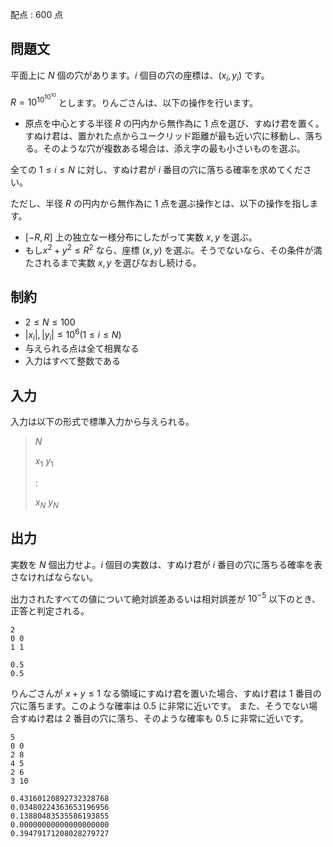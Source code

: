 配点 : $600$ 点

## 問題文

平面上に $N$ 個の穴があります。$i$ 個目の穴の座標は、$(x_i,y_i)$ です。

$R=10^{10^{10^{10}}}$ とします。りんごさんは、以下の操作を行います。

- 原点を中心とする半径 $R$ の円内から無作為に $1$ 点を選び、すぬけ君を置く。すぬけ君は、置かれた点からユークリッド距離が最も近い穴に移動し、落ちる。そのような穴が複数ある場合は、添え字の最も小さいものを選ぶ。

全ての $1\leq i\leq N$ に対し、すぬけ君が $i$ 番目の穴に落ちる確率を求めてください。

ただし、半径 $R$ の円内から無作為に $1$ 点を選ぶ操作とは、以下の操作を指します。

- $[-R,R]$ 上の独立な一様分布にしたがって実数 $x,y$ を選ぶ。
- もし$x^2+y^2\leq R^2$ なら、座標 $(x,y)$ を選ぶ。そうでないなら、その条件が満たされるまで実数 $x,y$ を選びなおし続ける。

## 制約

- $2 \leq N \leq 100$
- $|x_i|,|y_i| \leq 10^6(1\leq i\leq N)$
- 与えられる点は全て相異なる
- 入力はすべて整数である

## 入力

入力は以下の形式で標準入力から与えられる。

> $N$
> 
> $x_1$ $y_1$
> 
> $:$
> 
> $x_N$ $y_N$

## 出力

実数を $N$ 個出力せよ。$i$ 個目の実数は、すぬけ君が $i$ 番目の穴に落ちる確率を表さなければならない。

出力されたすべての値について絶対誤差あるいは相対誤差が $10^{-5}$ 以下のとき、正答と判定される。

```input1
2
0 0
1 1
```

```output1
0.5
0.5
```

りんごさんが $x+y\leq 1$ なる領域にすぬけ君を置いた場合、すぬけ君は $1$ 番目の穴に落ちます。このような確率は $0.5$ に非常に近いです。
また、そうでない場合すぬけ君は $2$ 番目の穴に落ち、そのような確率も $0.5$ に非常に近いです。

```input2
5
0 0
2 8
4 5
2 6
3 10
```

```output2
0.43160120892732328768
0.03480224363653196956
0.13880483535586193855
0.00000000000000000000
0.39479171208028279727
```